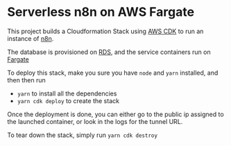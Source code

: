 # Serverless n8n on AWS Fargate

This project builds a Cloudformation Stack using [AWS CDK](https://aws.amazon.com/cdk/) to run an instance of [n8n](https://n8n.io/).

The database is provisioned on [RDS](https://aws.amazon.com/rds/), and the service containers run on [Fargate](https://aws.amazon.com/fargate/)

To deploy this stack, make you sure you have `node` and `yarn` installed, and then then run

- `yarn` to install all the dependencies
- `yarn cdk deploy` to create the stack

Once the deployment is done, you can either go to the public ip assigned to the launched container, or look in the logs for the tunnel URL.

To tear down the stack, simply run `yarn cdk destroy`

